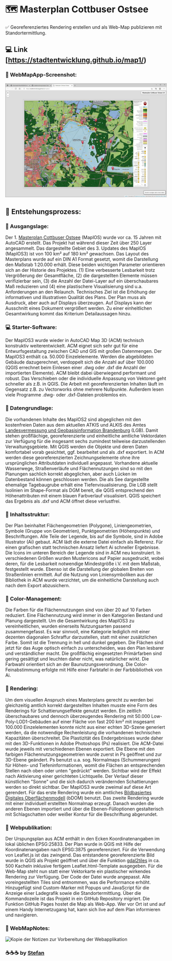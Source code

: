 # :world_map: Masterplan Cottbuser Ostsee
:white_check_mark: Georeferenziertes Rendering erstellen und als Web-Map publizieren mit Standortermittlung.

## :computer: Link [https://stadtentwicklung.github.io/map1/)

### :camera_flash: WebMapApp-Screenshot:
![Screenshot der GitHub-Pages App](https://raw.githubusercontent.com/stadtentwicklung/map1/master/img/screenshot.JPG) 

## :rocket: Entstehungsprozess:

### :compass: Ausgangslage:
Der 1. [Masterplan Cottbuser Ostsee](https://www.cottbus.de/verwaltung/strukturentwicklung/ostsee/) (MaplOS) wurde vor ca. 15 Jahren mit AutoCAD erstellt. Das Projekt hat während dieser Zeit über 250 Layer angesammelt. Das dargestellte Gebiet des 3. Updates des MaplOS (MaplOS3) ist von 100 km&sup2; auf 180 km&sup2; gewachsen. Das Layout des Masterplans wurde auf ein DIN A1 Format gesetzt, womit die Darstellung den Maßstab 1:20.000 erhält. Diese beiden wichtigen Parameter orientieren sich an der Historie des Projektes. (1) Eine verbesserte Lesbarkeit trotz Vergrößerung der Gesamtfläche, (2) die dargestellten Elemente müssen verifizierbar sein, (3) die Anzahl der Datei-Layer auf ein überschaubares Maß reduzieren und (4) eine plastischere Visualisierung sind u.a. Anforderungen an den Relaunch. Technisches Ziel ist die Erhöhung der informativen und illustrativen Qualität des Plans. Der Plan muss als Ausdruck, aber auch auf Displays überzeugen. Auf Displays kann der Ausschnitt eines Dokument vergrößert werden. Zu einer einheitlichen Gesamtwirkung kommt das Kriterium Detailaussagen hinzu.

### :computer: Starter-Software:
Der MaplOS3 wurde wieder in AutoCAD Map 3D (ACM) technisch konstruktiv weiterentwickelt. ACM eignet sich sehr gut für eine Entwurfsgestaltung zwischen CAD und GIS mit großen Datenmengen. Der MaplOS3 enthält ca. 50.000 Einzelelemente. Werden die abgebildeten Gebäude dazugerechnet, verdoppelt sich die Anzahl auf über 100.000 (QGIS errechnet beim Einlesen einer .dwg oder .dxf die Anzahl der importierten Elemente). ACM bleibt dabei überwiegend performant und robust. Das Verschieben oder die individuelle Anpassung von Vektoren geht schneller als z.B. in QGIS. Die Arbeit mit georeferenzierten Inhalten läuft im Gegensatz z.B. zu Vectorworks ohne mehrere Nullpunkte. Außerdem lesen viele Programme .dwg- oder .dxf-Dateien problemlos ein.

### :floppy_disk: Datengrundlage:
Die vorhandenen Inhalte des MaplOS2 sind abgeglichen mit den kostenfreien Daten aus dem aktuellen ATKIS und ALKIS des Amtes [Landesvermessung und Geobasisinformation Brandenburg](https://geobasis-bb.de/lgb/de/) (LGB). Damit stehen großflächige, georeferenzierte und einheitliche amtliche Vektordaten zur Verfügung für die insgesamt sechs zumindest teilweise darzustellenden Verwaltungsgebiete. Mit QGIS werden die Objekte und deren Daten komfortabel vorab gesichtet, ggf. bearbeitet und als .dxf exportiert. In ACM werden diese georeferenzierten Zeichnungselemente ohne ihre ursprünglichen Attributdaten individuell angepasst. Vorhandene aktuelle Wasserwege, Straßenverläufe und Flächennutzungen sind so mit den Planungen sachlich korrekt abgeglichen, aber auch Lücken im Datenbestand können geschlossen werden. Die als See dargestellte ehemalige Tagebaugrube erhält eine Tiefenvisualisierung. Die LGB stellt Isolinien im Shape-Format als DGM bereit, die QGIS entsprechend den Höhenattributen mit einem blauen Farbverlauf visualisiert. QGIS speichert das Ergebnis als .dxf und ACM öffnet diese verlustfrei.

### :memo: Inhaltsstruktur:
Der Plan beinhaltet Flächengeometrien (Polygone), Liniengeometrien, Symbole (Gruppe von Geometrien), Punktgeometrien (Höhenpunkte) und Beschriftungen. Alle Teile der Legende, bis auf die Symbole, sind in Adobe Illustrator (Ai) gebaut. ACM lädt die externe Datei einfach als Referenz. Für einen grafischen statt technischen Ansatz liefert Ai schneller Ergebnisse. Die Icons im unteren Bereich der Legende sind in ACM neu konstruiert. In verschiedenen Größen wurden Mustericons auf Papier ausgedruckt, wobei deren, für die Lesbarkeit notwendige Mindestgröße i.V. mit dem Maßstab, festgestellt wurde. Ebenso ist die Darstellung der globalen Breiten von Straßenlinien ermittelt. Auf die Nutzung von Liniensymboliken aus der Bibliothek in ACM wurde verzichtet, um die einheitliche Darstellung auch nach dem Export abzusichern.

### :art: Color-Management:
Die Farben für die Flächennutzungen sind von über 20 auf 10 Farben reduziert. Eine Flächennutzung wird immer in den Kategorien Bestand und Planung dargestellt. Um die Gesamtwirkung des MaplOS3 zu vereinheitlichen, wurden einerseits Nutzungsarten passend zusammengefasst. Es war sinnvoll, eine Kategorie lediglich mit einer dezenten diagonalen Schraffur darzustellen, statt mit einer zusätzlichen Farbe. Somit ist die Trennung in hell und dunkel gegeben. Die Flächen sind jetzt für das Auge optisch einfach zu unterscheiden, was den Plan lesbarer und verständlicher macht. Die großflächig eingesetzten Primärfarben sind gering gesättigt und leuchten daher nicht, was natürlicher wirkt. Die Farbwahl orientiert sich an der Baunutzungsverordnung. Die Color-Feinabstimmung erfolgte mit Hilfe einer Farbtafel in der Farbbibliothek von Ai.

### :cinema: Rendering:
Um dem visuellen Anspruch eines Masterplans gerecht zu werden bei gleichzeitig amtlich korrekt dargestellten Inhalten musste eine Form des Renderings für Schattierungseffekte genutzt werden. Ein zeitlich überschaubares und dennoch überzeugendes Rendering mit 50.000 Low-Poly-LOD1-Gebäuden auf einer Fläche von fast 200 km&sup2; mit insgesamt 100.000 Einzelelementen konnte nicht aus einer echten 3D-Szene generiert werden, da die notwendige Rechenleistung die vorhandenen technischen Kapazitäten überschreitet. Die Plastizität des Endergebnisses wurde daher mit den 3D-Funktionen in Adobe Photoshops (Ps) realisiert. Die ACM-Datei wurde jeweils mit verschiedenen Ebenen exportiert. Die Ebene mit den farbigen Flächennutzungsgeometrien wurde zuerst in Ps geöffnet und zur 3D-Ebene geändert. Ps benutzt u.a. sog. Normalmaps (Schummerungen) für Höhen- und Tiefeninformationen, womit die Flächen an entsprechenden Stellen nach oben oder unten "gedrückt" werden. Sichtbar wird der Effekt nach Aktivierung einer gerichteten Lichtquelle. Der Verlauf dieser künstlichen "Sonne" und die sich dadurch verändernden Schattierungen werden so direkt sichtbar. Der MaplOS3 wurde zweimal auf diese Art gerendert. Für das erste Rendering wurde ein amtliches [Bildbasiertes Digitales Oberflächenmodell](https://geobroker.geobasis-bb.de/gbss.php?MODE=GetProductInformation&PRODUCTID=03de0e12-fb9f-47ae-b564-851365e2ae66) (bDOM) benutzt. Das zweite Rendering wurde mit einer individuell erstellten Normalmap erzeugt. Danach wurden die anderen Ebenen importiert und über die Ebenen-Fülloptionen gestalterisch mit Schlagschatten oder weißer Kontur für die Beschriftung abgerundet.

### :iphone: Webpublikation:
Der Urspungsplan aus ACM enthält in den Ecken Koordinatenangaben im lokal üblichen EPSG:25833. Der Plan wurde in QGIS mit Hilfe der Koordinatenangaben nach EPSG:3875 georeferenziert. Für die Verwendung von Leaflet.js ist das zwingend. Das entstandene georeferenzierte Bild wurde in QGIS als Projekt geöffnet und über die Funktion [gdal2tiles](https://wiki.openstreetmap.org/wiki/GDAL2Tiles) in ca. 500 Kacheln inklusive fertigem Leaflet.html-Template ausgegeben. Für die Web-Map steht nun statt einer Vektorkarte ein plastischer wirkendes Rendering zur Verfügung. Der Code der Datei wurde angepasst. Alle voreingestellten Tiles sind entnommen, was die Performance erhöht. Hinzugefügt sind Custom-Marker mit Popups und JavaScript für die Anzeige einer Ladegrafik sowie die Standortermittlung. Über die Kommandozeile ist das Projekt in ein GitHub Repository migriert. Die Funktion GitHub Pages hostet die Map als Web-App. Wer vor Ort ist und auf einem Handy Internetzugang hat, kann sich live auf dem Plan informieren und navigieren.

### :camera_flash: WebMapNotes:
![Kopie der Notizen zur Vorbereitung der Webapplikation](https://raw.githubusercontent.com/stadtentwicklung/maplos/master/img/notes.png) 

### :coffee::coffee::coffee: by [Stefan](https://github.com/stefanstoehr)
